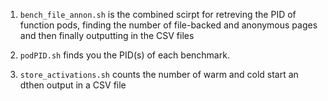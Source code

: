 1. `bench_file_annon.sh` is the combined scirpt for retreving the PID of function pods,
   finding the number of file-backed and anonymous pages and then finally outputting in the CSV files

2.  `podPID.sh` finds you the PID(s) of each benchmark.
3.  `store_activations.sh` counts the number of warm and cold start an dthen output in a CSV file